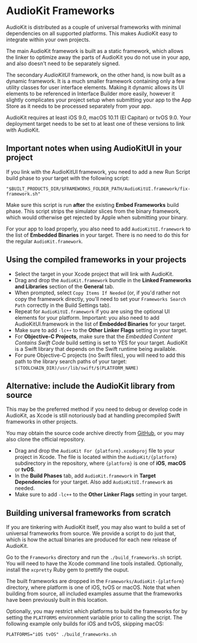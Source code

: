 # AudioKit Frameworks

AudioKit is distributed as a couple of universal frameworks with minimal dependencies on all supported platforms. This makes AudioKit easy to integrate within your own projects.

The main AudioKit framework is built as a static framework, which allows the linker to optimize away the parts of AudioKit you do not use in your app, and also doesn't need to be separately signed.

The secondary *AudioKitUI* framework, on the other hand, is now built as a dynamic framework. It is a much smaller framework containing only a few utility classes for user interface elements. Making it dynamic allows its UI elements to be referenced in Interface Builder more easily, however it slightly complicates your project setup when submitting your app to the App Store as it needs to be processed separately from your app.

AudioKit requires at least iOS 9.0, macOS 10.11 (El Capitan) or tvOS 9.0. Your deployment target needs to be set to at least one of these versions to link with AudioKit.

## Important notes when using AudioKitUI in your project

If you link with the AudioKitUI framework, you need to add a new Run Script build phase to your target with the following script:

`"$BUILT_PRODUCTS_DIR/$FRAMEWORKS_FOLDER_PATH/AudioKitUI.framework/fix-framework.sh"`

Make sure this script is run **after** the existing **Embed Frameworks** build phase. This script strips the simulator slices from the binary framework, which would otherwise get rejected by Apple when submitting your binary.

For your app to load properly, you also need to add `AudioKitUI.framework` to the list of **Embedded Binaries** in your target. There is no need to do this for the regular `AudioKit.framework`.

## Using the compiled frameworks in your projects

* Select the target in your Xcode project that will link with AudioKit.
* Drag and drop the `AudioKit.framework` bundle in the **Linked Frameworks and Libraries** section of the **General** tab.
* When prompted, select `Copy Items If Needed` (or, if you'd rather not copy the framework directly, you'll need to set your `Frameworks Search Path` correctly in the Build Settings tab).
* Repeat for `AudioKitUI.framework` if you are using the optional UI elements for your platform. Important: you also need to add AudioKitUI.framework in the list of **Embedded Binaries** for your target.
* Make sure to add `-lc++` to the **Other Linker Flags** setting in your target.
* For **Objective-C Projects**, make sure that the *Embedded Content Contains Swift Code* build setting is set to YES for your target. AudioKit is a Swift library that depends on the Swift runtime being available.
* For pure Objective-C projects (no Swift files), you will need to add this path to the library search paths of your target: `$(TOOLCHAIN_DIR)/usr/lib/swift/$(PLATFORM_NAME)`

## Alternative: include the AudioKit library from source

This may be the preferred method if you need to debug or develop code in AudioKit, as Xcode is still notoriously bad at handling precompiled Swift frameworks in other projects.

You may obtain the source code archive directly from [GitHub](https://github.com/AudioKit/AudioKit), or you may also clone the official repository.

* Drag and drop the `AudioKit For {platform}.xcodeproj` file to your project in Xcode. The file is located within the `AudioKit/{platform}` subdirectory in the repository, where `{platform}` is one of **iOS**, **macOS** or **tvOS**.
* In the **Build Phases** tab, add `AudioKit.framework` in **Target Dependencies** for your target. Also add `AudioKitUI.framework` as needed.
* Make sure to add `-lc++` to the **Other Linker Flags** setting in your target.

## Building universal frameworks from scratch

If you are tinkering with AudioKit itself, you may also want to build a set of universal frameworks from source. We provide a script to do just that, which is how the actual binaries are produced for each new release of AudioKit.

Go to the `Frameworks` directory and run the `./build_frameworks.sh` script. You will need to have the Xcode command line tools installed. Optionally, install the `xcpretty` Ruby gem to prettify the ouput.

The built frameworks are dropped in the `Frameworks/AudioKit-{platform}` directory, where platform is one of iOS, tvOS or macOS. Note that when building from source, all included examples assume that the frameworks have been previously built in this location.

Optionally, you may restrict which platforms to build the frameworks for by setting the `PLATFORMS` environment variable prior to calling the script. The following example only builds for iOS and tvOS, skipping macOS:

`PLATFORMS="iOS tvOS" ./build_frameworks.sh`

